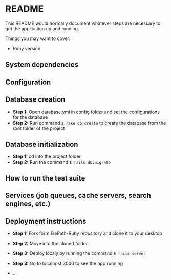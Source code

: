 # README

This README would normally document whatever steps are necessary to get the
application up and running.

Things you may want to cover:

* Ruby version

## System dependencies

## Configuration

## Database creation
* **Step 1:** Open database.yml in config folder and set the configurations for the database
* **Step 2:** Run command ```$ rake db:create``` to create the database from the root folder of the project

## Database initialization
* **Step 1:** cd into the project folder
* **Step 2:** Run the command ```$ rails db:migrate```

## How to run the test suite

## Services (job queues, cache servers, search engines, etc.)

## Deployment instructions
* **Step 1:** Fork form ElePath-Ruby repository and clone it to your desktop
* **Step 2:** Move into the cloned folder 
* **Step 3:** Deploy localy by running the command ```$ rails server```
* **Step 3:** Go to localhost:3000 to see the app running


* ...
